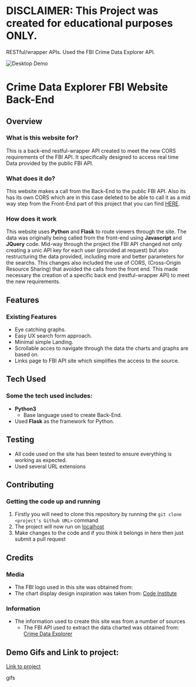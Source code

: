 # DISCLAIMER: This Project was created for educational purposes ONLY.

RESTful/wrapper APIs. Used the FBI Crime Data Explorer API. 

![Desktop Demo](https://raw.githubusercontent.com/mboladop/Interactive-project-stream2-FBI-restfulAPI/master/stream2.gif "Desktop Demo")

# Crime Data Explorer FBI Website Back-End
 
## Overview
 
### What is this website for?
 
This is a back-end restful-wrapper API created to meet the new CORS requirements of the FBI API.
It specifically designed to access real time Data provided by the public FBI API.
 
### What does it do?
 
This website makes a call from the Back-End to the public FBI API. Also its has its own CORS which are in this case deleted to be able to call it as a mid way step from the Front-End part of this project that you can find [HERE](https://mboladop.github.io/Interactive-project-stream2/).

### How does it work
 
This website uses **Python** and **Flask** to route viewers through the site. The data was originally being called from the front-end using **Javascript** and **JQuery** code. Mid-way through the project the FBI API changed not only creating a unic API key for each user (provided at request) but also restructuring the data provided, including more and better parameters for the searchs. This changes also included the use of CORS, (Cross-Origin Resource Sharing) that avoided the calls from the front end. This made necessary the creation of a specific back end (restful-wrapper API) to meet the new requirements.

## Features
 
### Existing Features
- Eye catching graphs.
- Easy UX search form approach.
- Minimal simple Landing.
- Scrollable acces to navigate through the data the charts and graphs are based on.
- Links page to FBI API site which simplifies the access to the source.

## Tech Used

### Some the tech used includes:
- **Python3**
  - Base language used to create Back-End.
- Used **Flask** as the framework for Python.

## Testing
- All code used on the site has been tested to ensure everything is working as expected.
- Used several URL extensions 


## Contributing
 
### Getting the code up and running
1. Firstly you will need to clone this repository by running the ```git clone <project's Github URL>``` command
2. The project will now run on [localhost](http://127.0.0.1:8080)
3. Make changes to the code and if you think it belongs in here then just submit a pull request

## Credits

### Media
- The FBI logo used in this site was obtained from: [](https:#)
- The chart display design inspiration was taken from: [Code Institute](https://www.codeinstitute.net/student-projects/)

### Information
- The information used to create this site was from a number of sources
    - The FBI API used to extract the data charted was obtained from: [Crime Data Explorer](https://crime-data-explorer.fr.cloud.gov/api)
    
## Demo Gifs and Link to project:

[Link to project](https://mboladop.github.io/Interactive-project-stream2/)

gifs